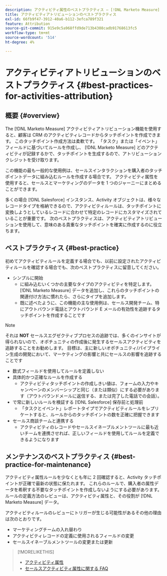 ```yaml
---
description: アクティビティ属性のベストプラクティス — [!DNL Marketo Measure]
title: アクティビティアトリビューションのベストプラクティス
exl-id: 66fb9f47-3912-40a6-b112-3efca789f321
feature: Attribution
source-git-commit: 915e9c5a968ffd9de713b4308cadb91768613fc5
workflow-type: tm+mt
source-wordcount: '514'
ht-degree: 4%

---
```


# アクティビティアトリビューションのベストプラクティス {#best-practices-for-activities-attribution}

## 概要 {#overview}

The [!DNL Marketo Measure] アクティビティアトリビューション機能を使用すると、顧客は CRM のアクティビティレコードからタッチポイントを作成できます。 このタッチポイント作成方法は柔軟です。 「タスク」または「イベント」フィールドに基づいてルールを作成し、 [!DNL Marketo Measure] どのアクティビティが記録するかで、タッチポイントを生成するので、アトリビューションクレジットを受け取ります。

この機能の最も一般的な使用例は、セールスインタラクションを購入者のタッチポイントデータに組み込むルールを作成する場合です。 アクティビティ属性を使用すると、セールスとマーケティングのデータを 1 つのジャーニーにまとめることができます。

多くの場合 [!DNL Salesforce] インスタンス、Activity オブジェクトは、様々なレコードタイプを格納できるので、アクティビティルールは、タッチポイントに変換しようとしているレコードに合わせて特定のレコードにカスタマイズされていることが重要です。 次のベストプラクティスは、アクティビティアトリビューションを使用して、意味のある貴重なタッチポイントを確実に作成するのに役立ちます。

## ベストプラクティス {#best-practice}

初めてアクティビティルールを定義する場合でも、以前に設定されたアクティビティルールを確認する場合でも、次のベストプラクティスに留意してください。

* シンプルに開始
   * に組み込むいくつかの主要なタイプのアクティビティを特定します。 [!DNL Marketo Measure] データを追加し、これらのタッチポイントの関連付け方法に慣れたら、さらにタイプを追加します。
   * 既に述べたように、この機能の主な使用例は、セールス開発チーム、特にアウトバウンド電話とアウトバウンド E メールの有効性を追跡するタッチポイントを作成することです

>[!NOTE]
>
>それは **NOT** セールスエグゼクティブプロセスの追跡では、多くのインサイトが得られないので、オポチュニティの作成後に発生するセールスアクティビティを追跡することをお勧めします。 目標は、主に新しいオポチュニティ/パイプライン生成の開発において、マーケティングの影響と共にセールスの影響を追跡することです

* 数式フィールドを使用してルールを定義しない
* 具体的かつ正確なルールを作成する
   * アクティビティタッチポイントの作成しきい値は、フォームの入力やキャンペーンのメンバーシップと同じ（または類似）にする必要があります（アウトバウンドメールに返信する、または完了した電話での会話）。
* で常に新しいルールを検証する [!DNL Salesforce] 保存前と処理前
   * 「タスクとイベント」レポートタイプでアクティビティルールをレプリケートすると、ルールからのタッチポイントの数を正確に把握できます
* セールス商談チームと連携する
   * アクティビティのレコードやセールスイネーブルメントツールに最も近いチームを連携させれば、正しいフィールドを使用してルールを定義できるようになります

## メンテナンスのベストプラクティス {#best-practice-for-maintenance}

アクティビティ属性ルールを少なくとも年に 2 回確認すると、Activity タッチポイントが正確で最新の状態に保たれます。 これらのルールで、購入者の属性データを希釈する不要なタッチポイントを作成しないようにする必要があります。 ルールの定義方法のレビューは、アクティビティ属性と、その役割が [!DNL Marketo Measure] データ。

アクティビティルールのレビューにトリガーが生じる可能性があるその他の理由は次のとおりです。

* マーケティングチームの入れ替わり
* アクティビティレコードの定義に使用されるフィールドの変更
* セールスイネーブルメントツールの変更または更新

>[!MORELIKETHIS]
>
>* [アクティビティ属性](/help/advanced-marketo-measure-features/activities-attribution/salesforce-activities-attribution.md)
>* [セールスアクティビティ属性に関する FAQ](/help/advanced-marketo-measure-features/activities-attribution/activities-attribution-faq.md)
